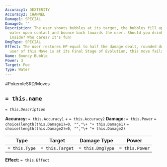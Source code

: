 ```yaml
---
Accuracy1: DEXTERITY
Accuracy2: CHANNEL
Damage1: SPECIAL
Damage2: ''
Description: The user shoots bubbles at its target, the bubbles fill up with fresh
  water upon contact and bounce back towards the user. Should you drink the water
  inside? Who cares? It's fun!
DmgType: SPECIAL
Effect: The user restores HP equal to half the damage dealt, rounded down. If the
  user of this Move is at its Final Stage of Evolution, this move fails.
Name: Bouncy Bubble
Power: 3
Target: Foe
Type: Water
---
```


#PokeroleSRD/Moves

## `= this.name` 
*`= this.Description`*

**Accuracy:** `= this.Accuracy1` + `= this.Accuracy2`
**Damage:** `= this.Power` `= choice(length(this.Damage1)=0, "","\+ "+ this.Damage1)` `= choice(length(this.Damage2)=0, "","\+ "+ this.Damage2)`

| Type          | Target          | Damage Type          | Power          |
| ------------- | --------------- | ---------------- | -------------- |
| `= this.Type` | `= this.Target` | `= this.DmgType` | `= this.Power` | 

**Effect:** `= this.Effect`